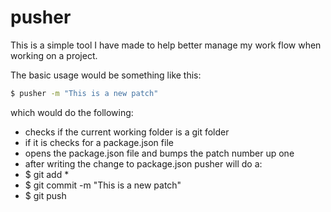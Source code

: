 # pusher

This is a simple tool I have made to help better manage my work flow when working on a project.


The basic usage would be something like this:

```bash
$ pusher -m "This is a new patch"
```

which would do the following:

* checks if the current working folder is a git folder
* if it is checks for a package.json file
* opens the package.json file and bumps the patch number up one
* after writing the change to package.json pusher will do a:
* $ git add *
* $ git commit -m "This is a new patch"
* $ git push